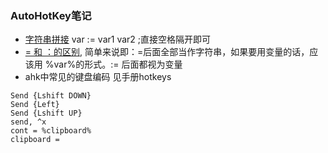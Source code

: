 ### AutoHotKey笔记
- [字符串拼接](https://segmentfault.com/a/1190000005069285) var := var1 var2 ;直接空格隔开即可
- [= 和 ：的区别](http://www.jianshu.com/p/2575a3b1o_O6), 简单来说即：=后面全部当作字符串，如果要用变量的话，应该用 %var%的形式。:= 后面都视为变量
- ahk中常见的键盘编码 见手册hotkeys
```
Send {Lshift DOWN}
Send {Left}
Send {Lshift UP}
send, ^x
cont = %clipboard%
clipboard =
```